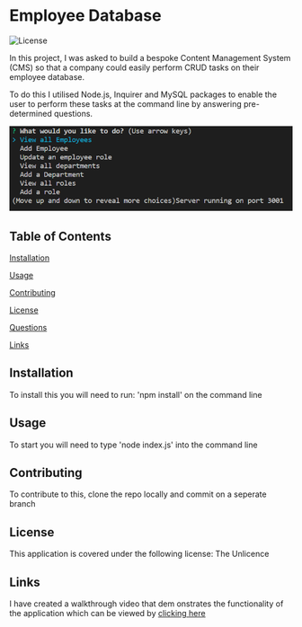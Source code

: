 # Employee Database     

![License](https://img.shields.io/badge/license-Unlicense-green)

In this project, I was asked to build a bespoke Content Management System (CMS) so that a company could easily perform CRUD tasks on their employee database. 

To do this I utilised Node.js, Inquirer and MySQL packages to enable the user to perform these tasks at the command line by answering pre-determined questions.

![Screenshot](./assets/images/screenshot.png)



## Table of Contents

[Installation](#installation)

[Usage](#usage)

[Contributing](#contributing)

[License](#license)

[Questions](#questions)

[Links](#links)

## Installation

To install this you will need to run: 'npm install' on the command line

## Usage

To start you will need to type 'node index.js' into the command line

## Contributing

To contribute to this, clone the repo locally and commit on a seperate branch


## License

This application is covered under the following license: The Unlicence

## Links

I have created a walkthrough video that dem onstrates the functionality of the application which can be viewed by [clicking here](https://drive.google.com/file/d/1hDlmzuwOKSTTO4-Qiv6TIIBAOH4SaaD_/view)


